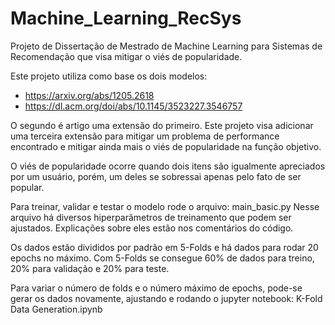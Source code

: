# Machine_Learning_RecSys
Projeto de Dissertação de Mestrado de Machine Learning para Sistemas de Recomendação que visa mitigar o viés de popularidade.

Este projeto utiliza como base os dois modelos:
- https://arxiv.org/abs/1205.2618
- https://dl.acm.org/doi/abs/10.1145/3523227.3546757

O segundo é artigo uma extensão do primeiro.
Este projeto visa adicionar uma terceira extensão para mitigar um problema de performance encontrado e
mitigar ainda mais o viés de popularidade na função objetivo.

O viés de popularidade ocorre quando dois itens são igualmente apreciados por um usuário, porém,
um deles se sobressai apenas pelo fato de ser popular.

Para treinar, validar e testar o modelo rode o arquivo: main_basic.py
Nesse arquivo há diversos hiperparâmetros de treinamento que podem ser ajustados.
Explicações sobre eles estão nos comentários do código.

Os dados estão divididos por padrão em 5-Folds e há dados para rodar 20 epochs no máximo.
Com 5-Folds se consegue 60% de dados para treino, 20% para validação e 20% para teste.

Para variar o número de folds e o número máximo de epochs, pode-se gerar os dados novamente,
ajustando e rodando o jupyter notebook: K-Fold Data Generation.ipynb
